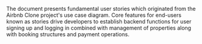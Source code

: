 The document presents fundamental user stories which originated from the Airbnb Clone project's use case diagram. Core features for end-users known as stories drive developers to establish backend functions for user signing up and logging in combined with management of properties along with booking structures and payment operations.
